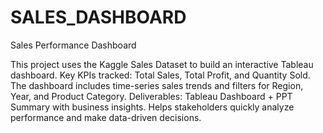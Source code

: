 # SALES_DASHBOARD
Sales Performance Dashboard

This project uses the Kaggle Sales Dataset
 to build an interactive Tableau dashboard.
Key KPIs tracked: Total Sales, Total Profit, and Quantity Sold.
The dashboard includes time-series sales trends and filters for Region, Year, and Product Category.
Deliverables: Tableau Dashboard + PPT Summary with business insights.
Helps stakeholders quickly analyze performance and make data-driven decisions.
